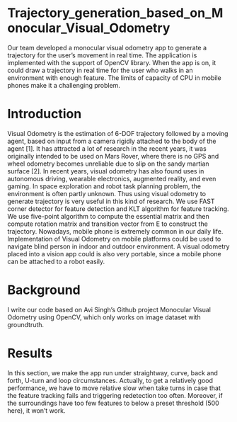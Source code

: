 # Trajectory_generation_based_on_Monocular_Visual_Odometry
Our team developed a monocular visual odometry app to generate a trajectory for the user’s movement in real time. The application is implemented with the support of OpenCV library. When the app is on, it could draw a trajectory in real time for the user who walks in an environment with enough feature. The limits of capacity of CPU in mobile phones make it a challenging problem.
# Introduction
Visual Odometry is the estimation of 6-DOF trajectory followed by a moving agent, based on input from a camera rigidly attached to the body of the agent [1]. It has attracted a lot of research in the recent years, it was originally intended to be used on Mars Rover, where there is no GPS and wheel odometry becomes unreliable due to slip on the sandy martian surface [2]. In recent years, visual odometry has also found uses in autonomous driving, wearable electronics, augmented reality, and even gaming. In space exploration and robot task planning problem, the environment is often partly unknown. Thus using visual odometry to generate trajectory is very useful in this kind of research. 
We use FAST corner detector for feature detection and KLT algorithm for feature tracking. We use five-point algorithm to compute the essential matrix and then compute rotation matrix and transition vector from E to construct the trajectory.
Nowadays, mobile phone is extremely common in our daily life. Implementation of Visual Odometry on mobile platforms could be used to navigate blind person in indoor and outdoor environment. A visual odometry placed into a vision app could is also very portable, since a mobile phone can be attached to a robot easily.
# Background
I write our code based on Avi Singh’s Github project Monocular Visual Odometry using OpenCV, which only works on image dataset with groundtruth. 
# Results
In this section, we make the app run under straightway, curve, back and forth, U-turn and loop circumstances. Actually, to get a relatively good performance, we have to move relative slow when take turns in case that the feature tracking fails and triggering redetection too often. Moreover, if the surroundings have too few features to below a preset threshold (500 here), it won’t work.

